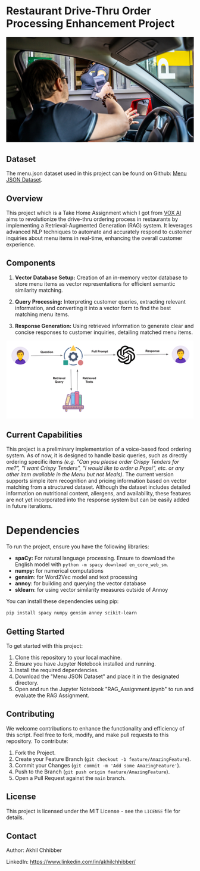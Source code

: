 # Restaurant Drive-Thru Order Processing Enhancement Project
<p align="center">
  <img src="https://github.com/akhilchibber/RAG-Drive-Thru/blob/main/Drive-thru.png?raw=true" alt="earthml Logo">
</p>

## Dataset
The menu.json dataset used in this project can be found on Github: [Menu JSON Dataset](https://gist.githubusercontent.com/xapss/f1bc847ed57236c11f1e810095fa7555/raw/57bfab76abdecb0de83476fae953fac8b8c68378/menu.json). 

## Overview
This project which is a Take Home Assignment which I got from [VOX AI](https://voxai.tech/) aims to revolutionize the drive-thru ordering process in restaurants by implementing a Retrieval-Augmented Generation (RAG) system. It leverages advanced NLP techniques to automate and accurately respond to customer inquiries about menu items in real-time, enhancing the overall customer experience.

## Components

1. **Vector Database Setup:** Creation of an in-memory vector database to store menu items as vector representations for efficient semantic similarity matching.

2. **Query Processing:** Interpreting customer queries, extracting relevant information, and converting it into a vector form to find the best matching menu items.

3. **Response Generation:** Using retrieved information to generate clear and concise responses to customer inquiries, detailing matched menu items.
<p align="center">
  <img src="https://github.com/akhilchibber/RAG-Drive-Thru/blob/main/RAG.png?raw=true" alt="earthml Logo">
</p>

## Current Capabilities
This project is a preliminary implementation of a voice-based food ordering system. As of now, it is designed to handle basic queries, such as directly ordering specific items *(e.g. "Can you please order Crispy Tenders for me?", "I want Crispy Tenders", "I would like to order a Pepsi", etc. or any other item available in the Menu but not Meals)*. The current version supports simple item recognition and pricing information based on vector matching from a structured dataset. Although the dataset includes detailed information on nutritional content, allergens, and availability, these features are not yet incorporated into the response system but can be easily added in future iterations.

# Dependencies
To run the project, ensure you have the following libraries:

- **spaCy:** For natural language processing. Ensure to download the English model with `python -m spacy download en_core_web_sm`.
- **numpy:** for numerical computations
- **gensim**: for Word2Vec model and text processing
- **annoy**: for building and querying the vector database
- **sklearn**: for using vector similarity measures outside of Annoy

You can install these dependencies using pip:

```bash
pip install spacy numpy gensim annoy scikit-learn
```

## Getting Started
To get started with this project:

1. Clone this repository to your local machine.
2. Ensure you have Jupyter Notebook installed and running.
3. Install the required dependencies.
4. Download the "Menu JSON Dataset" and place it in the designated directory.
5. Open and run the Jupyter Notebook "RAG_Assignment.ipynb" to run and evaluate the RAG Assignment.

## Contributing
We welcome contributions to enhance the functionality and efficiency of this script. Feel free to fork, modify, and make pull requests to this repository. To contribute:

1. Fork the Project.
2. Create your Feature Branch (`git checkout -b feature/AmazingFeature`).
3. Commit your Changes (`git commit -m 'Add some AmazingFeature'`).
4. Push to the Branch (`git push origin feature/AmazingFeature`).
5. Open a Pull Request against the `main` branch.

## License

This project is licensed under the MIT License - see the `LICENSE` file for details.

## Contact

Author: Akhil Chhibber

LinkedIn: https://www.linkedin.com/in/akhilchhibber/

